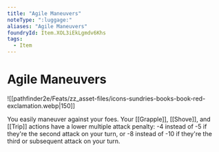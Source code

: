 ```yaml
---
title: "Agile Maneuvers"
noteType: ":luggage:"
aliases: "Agile Maneuvers"
foundryId: Item.XOL3iEkLgmdv6Khs
tags:
  - Item
---
```


# Agile Maneuvers
![[pathfinder2e/Feats/zz_asset-files/icons-sundries-books-book-red-exclamation.webp|150]]

You easily maneuver against your foes. Your [[Grapple]], [[Shove]], and [[Trip]] actions have a lower multiple attack penalty: -4 instead of -5 if they're the second attack on your turn, or -8 instead of -10 if they're the third or subsequent attack on your turn.
